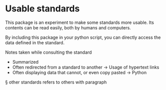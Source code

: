 # Usable standards

This package is an experiment to make some standards more usable. Its contents can be read easily, both by humans and computers.

By including this package in your python script, you can directly access the data defined in the standard.

Notes taken while consulting the standard

- Summarized
- Often redirected from a standard to another -> Usage of hypertext links
- Often displaying data that cannot, or even copy pasted -> Python

§ other standards refers to others with paragraph